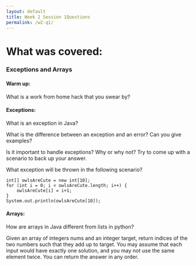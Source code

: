```yaml
---
layout: default
title: Week 2 Session 1Questions
permalink: /w2-q1/
---
```


# What was covered: 
### Exceptions and Arrays

#### Warm up:
What is a work from home hack that you swear by?

#### Exceptions:
What is an exception in Java?

What is the difference between an exception and an error? Can you give examples?

Is it important to handle exceptions? Why or why not? Try to come up with a scenario to back up your answer.

What exception will be thrown in the following scenario?
```
int[] owlsAreCute = new int[10];
for (int i = 0; i < owlsAreCute.length; i++) {
    owlsAreCute[i] = i+1;
}
System.out.println(owlsAreCute[10]);
```

#### Arrays:
How are arrays in Java different from lists in python?

Given an array of integers nums and an integer target, return indices of the two numbers such that they add up to target.
You may assume that each input would have exactly one solution, and you may not use the same element twice.
You can return the answer in any order.